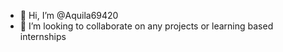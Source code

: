 - 👋 Hi, I’m @Aquila69420
- 💞️ I’m looking to collaborate on any projects or learning based internships

<!---
Aquila69420/Aquila69420 is a ✨ special ✨ repository because its `README.md` (this file) appears on your GitHub profile.
You can click the Preview link to take a look at your changes.
--->
